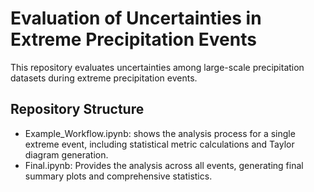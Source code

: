 # Evaluation of Uncertainties in Extreme Precipitation Events

This repository evaluates uncertainties among large-scale precipitation datasets during extreme precipitation events.

## Repository Structure

* Example_Workflow.ipynb: shows the analysis process for a single extreme event, including statistical metric calculations and Taylor diagram generation.
* Final.ipynb: Provides the analysis across all events, generating final summary plots and comprehensive statistics.
